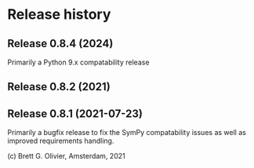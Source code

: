 # Release history

## Release 0.8.4 (2024)
Primarily a Python 9.x compatability release


## Release 0.8.2 (2021)
## Release 0.8.1 (2021-07-23)

Primarily a bugfix release to fix the SymPy compatability issues as well as improved requirements handling.





(c) Brett G. Olivier, Amsterdam, 2021
